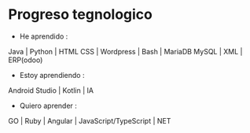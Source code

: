 # Progreso tegnologico

* He aprendido :
  
Java | Python |  HTML CSS  | Wordpress |  Bash | MariaDB  MySQL |  XML | ERP(odoo) 

* Estoy aprendiendo :

 Android Studio |  Kotlin | IA 

* Quiero aprender :

 GO  | Ruby |  Angular |   JavaScript/TypeScript |  NET

